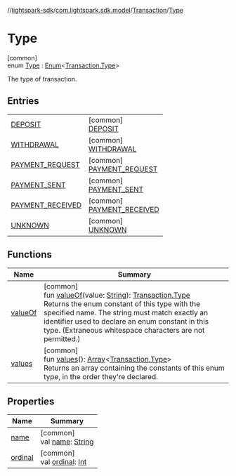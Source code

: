 //[lightspark-sdk](../../../../index.md)/[com.lightspark.sdk.model](../../index.md)/[Transaction](../index.md)/[Type](index.md)

# Type

[common]\
enum [Type](index.md) : [Enum](https://kotlinlang.org/api/latest/jvm/stdlib/kotlin/-enum/index.html)&lt;[Transaction.Type](index.md)&gt; 

The type of transaction.

## Entries

| | |
|---|---|
| [DEPOSIT](-d-e-p-o-s-i-t/index.md) | [common]<br>[DEPOSIT](-d-e-p-o-s-i-t/index.md) |
| [WITHDRAWAL](-w-i-t-h-d-r-a-w-a-l/index.md) | [common]<br>[WITHDRAWAL](-w-i-t-h-d-r-a-w-a-l/index.md) |
| [PAYMENT_REQUEST](-p-a-y-m-e-n-t_-r-e-q-u-e-s-t/index.md) | [common]<br>[PAYMENT_REQUEST](-p-a-y-m-e-n-t_-r-e-q-u-e-s-t/index.md) |
| [PAYMENT_SENT](-p-a-y-m-e-n-t_-s-e-n-t/index.md) | [common]<br>[PAYMENT_SENT](-p-a-y-m-e-n-t_-s-e-n-t/index.md) |
| [PAYMENT_RECEIVED](-p-a-y-m-e-n-t_-r-e-c-e-i-v-e-d/index.md) | [common]<br>[PAYMENT_RECEIVED](-p-a-y-m-e-n-t_-r-e-c-e-i-v-e-d/index.md) |
| [UNKNOWN](-u-n-k-n-o-w-n/index.md) | [common]<br>[UNKNOWN](-u-n-k-n-o-w-n/index.md) |

## Functions

| Name | Summary |
|---|---|
| [valueOf](value-of.md) | [common]<br>fun [valueOf](value-of.md)(value: [String](https://kotlinlang.org/api/latest/jvm/stdlib/kotlin/-string/index.html)): [Transaction.Type](index.md)<br>Returns the enum constant of this type with the specified name. The string must match exactly an identifier used to declare an enum constant in this type. (Extraneous whitespace characters are not permitted.) |
| [values](values.md) | [common]<br>fun [values](values.md)(): [Array](https://kotlinlang.org/api/latest/jvm/stdlib/kotlin/-array/index.html)&lt;[Transaction.Type](index.md)&gt;<br>Returns an array containing the constants of this enum type, in the order they're declared. |

## Properties

| Name | Summary |
|---|---|
| [name](-u-n-k-n-o-w-n/index.md#-372974862%2FProperties%2F-962664521) | [common]<br>val [name](-u-n-k-n-o-w-n/index.md#-372974862%2FProperties%2F-962664521): [String](https://kotlinlang.org/api/latest/jvm/stdlib/kotlin/-string/index.html) |
| [ordinal](-u-n-k-n-o-w-n/index.md#-739389684%2FProperties%2F-962664521) | [common]<br>val [ordinal](-u-n-k-n-o-w-n/index.md#-739389684%2FProperties%2F-962664521): [Int](https://kotlinlang.org/api/latest/jvm/stdlib/kotlin/-int/index.html) |
